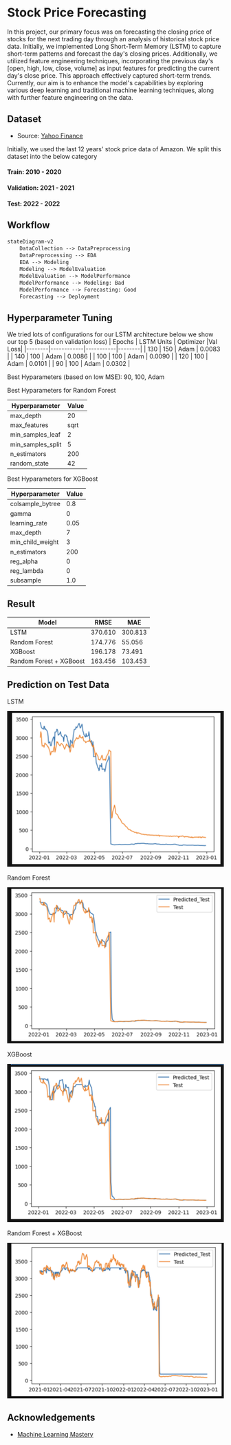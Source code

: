 # Stock Price Forecasting

In this project, our primary focus was on forecasting the closing price of stocks for the next trading day through an analysis of historical stock price data. Initially, we implemented Long Short-Term Memory (LSTM) to capture short-term patterns and forecast the day's closing prices. Additionally, we utilized feature engineering techniques, incorporating the previous day's [open, high, low, close, volume] as input features for predicting the current day's close price. This approach effectively captured short-term trends. Currently, our aim is to enhance the model's capabilities by exploring various deep learning and traditional machine learning techniques, along with further feature engineering on the data.

## Dataset

- Source: [Yahoo Finance](https://in.search.yahoo.com/?fr2=inr)

Initially, we used the last 12 years' stock price data of Amazon. We split this dataset into the below category

#### Train: 2010 - 2020

#### Validation: 2021 - 2021

#### Test: 2022 - 2022

## Workflow

```mermaid
stateDiagram-v2
    DataCollection --> DataPreprocessing
    DataPreprocessing --> EDA
    EDA --> Modeling
    Modeling --> ModelEvaluation
    ModelEvaluation --> ModelPerformance
    ModelPerformance --> Modeling: Bad
    ModelPerformance --> Forecasting: Good
    Forecasting --> Deployment

```

## Hyperparameter Tuning
We tried lots of configurations for our LSTM architecture below we show our top 5 (based on validation loss)
| Epochs | LSTM Units | Optimizer |Val Loss|
|--------|------------|-----------|--------|
|   130  |    150     |   Adam    | 0.0083 |
|   140  |    100     |   Adam    | 0.0086 |
|   100  |    100     |   Adam    | 0.0090 |
|   120  |    100     |   Adam    | 0.0101 |
|   90   |    100     |   Adam    | 0.0302 |

Best Hyparameters (based on low MSE): 90, 100, Adam

Best Hyparameters for Random Forest

| Hyperparameter      | Value |
|---------------------|-------|
| max_depth           | 20    |
| max_features        | sqrt  |
| min_samples_leaf    | 2     |
| min_samples_split   | 5     |
| n_estimators        | 200   |
| random_state        | 42    |

Best Hyparameters for XGBoost

| Hyperparameter      | Value |
|---------------------|-------|
| colsample_bytree    | 0.8   |
| gamma               | 0     |
| learning_rate       | 0.05  |
| max_depth           | 7     |
| min_child_weight    | 3     |
| n_estimators        | 200   |
| reg_alpha           | 0     |
| reg_lambda          | 0     |
| subsample           | 1.0   |



## Result
| Model | RMSE | MAE |
|--------|----------|----|
| LSTM   | 370.610 | 300.813 |
| Random Forest | 174.776 | 55.056 |
| XGBoost | 196.178 | 73.491 |
| Random Forest + XGBoost | 163.456 | 103.453 |

## Prediction on Test Data
LSTM

![LSTM](https://github.com/neon-p/stock-price-forecasting/blob/main/images/LSTM.png?raw=true)

Random Forest

![RF](https://github.com/neon-p/stock-price-forecasting/blob/main/images/RandomForest.png?raw=true)

XGBoost

![XGBoost](https://github.com/neon-p/stock-price-forecasting/blob/main/images/xgBoost.png?raw=true)

Random Forest + XGBoost

![RF](https://github.com/neon-p/stock-price-forecasting/blob/main/images/RF+xgBoost.png?raw=true)

## Acknowledgements

 - [Machine Learning Mastery](https://machinelearningmastery.com/persistence-time-series-forecasting-with-python/)

